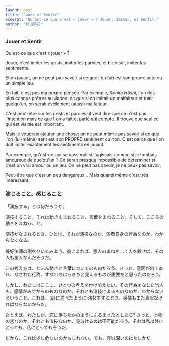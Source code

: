 ```yaml
---
layout: post
title: "Jouer et Sentir"
excerpt: "Qu'est-ce que c'est « jouer » ? Jouer, Imiter, et Sentir."
author: "秋山翠花"
---
```


### Jouer et Sentir

Qu'est-ce que c'est « jouer » ?

Jouer, c'est imiter les gests, imiter les paroles, et bien sûr, imiter les sentiments.

Et en jouant, on ne peut pas savoir si ce que l'on fait est son propre acte ou un simple jeu.

En fait, c'est pas ma propre pensée. Par exemple, *Kenko Hôshi*, l'un des plus connus prêtres au Japon, dit que si on imitait un malfaiteur et tuait quelqu'un, on serait évidement (aussi) malfaiteur.

C'est peut-être sur les gests et paroles; il veut dire que ce n'est pas l'intention mais ce que l'on a fait et parlé qui compte. Il trouve que seul ce qui est visible est important. 

Mais je voudrais ajouter une chose; on ne peut même pas savoir si ce que l'on (lui-même) sent est son PROPRE sentiment ou non. C'est parce que l'on doit imiter exactement les sentiments en jouant.

Par exemple, qu'est-ce qui se passerait si j'agissais comme si je tombais amoureux de quelqu'un ? Ce serait presque impossible de déterminer si c'est un vrai amour ou un jeu. On ne peut pas savoir, je ne peux pas savoir.

Peut-être que c'est un peu dangereux... Mais quand même c'est très intéressant.

### 演じること、感じること

「演技する」とは何だろうか。

演技すること。それは動きをまねること。言葉をまねること。そして、こころの動きをまねること。

演技がなされるとき、ひとは、それが演技なのか、演者自身の行為なのか、わからなくなる。

兼好法師の例をひいてみよう。彼によれば、悪人のまねをして人を殺せば、その人も悪人なんだそうだ。

この考え方は、たぶん動きと言葉についてのものだろう。きっと、意図が何であれ、なされた行為、すなわちはっきりと見えるものが重要だと思ったのだろう。

しかし、わたしはここに、ひとつの考えを付け加えたい。その行為をなした当人も、感情がみずからのものなのか、それとも演技によるものなのか、わからないということ。これは、(前に述べたように)演技をするとき、感情もまた真似なければならないからだ。

たとえば、わたしが、恋に落ちたかのようにふるまったとしたら? きっと、本物の恋なのか、それとも演技なのか、見分けるのは不可能だろう。それは私以外にとっても、私にとってもそうだ。

だから、これは少し危ないのかもしれない。でも、興味深いのはたしかだ。
